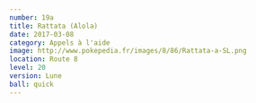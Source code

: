 ```yaml
---
number: 19a
title: Rattata (Alola)
date: 2017-03-08
category: Appels à l'aide
image: http://www.pokepedia.fr/images/8/86/Rattata-a-SL.png
location: Route 8
level: 20
version: Lune
ball: quick
---
```

